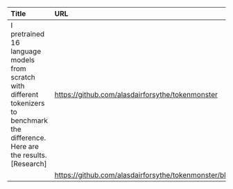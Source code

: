 | Title                                                                                                                                | URL                                                                              |   Score | Date                |
|:-------------------------------------------------------------------------------------------------------------------------------------|:---------------------------------------------------------------------------------|--------:|:--------------------|
| I pretrained 16 language models from scratch with different tokenizers to benchmark the difference. Here are the results. [Research] | https://github.com/alasdairforsythe/tokenmonster                                 |     205 | 2023-09-03 12:56:45 |
|                                                                                                                                      | https://github.com/alasdairforsythe/tokenmonster/blob/main/benchmark/pretrain.md |         |                     |